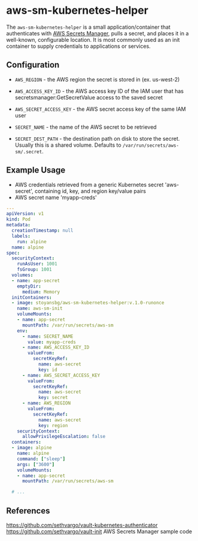 # aws-sm-kubernetes-helper

The `aws-sm-kubernetes-helper` is a small application/container that authenticates with [AWS Secrets Manager][aws-sm], pulls a secret, and places it in a well-known, configurable location. It is most commonly used as an init container to supply credentials to applications or services.

[aws-sm]: https://aws.amazon.com/secrets-manager/


## Configuration

- `AWS_REGION` - the AWS region the secret is stored in (ex. us-west-2)

- `AWS_ACCESS_KEY_ID` - the AWS access key ID of the IAM user that has secretsmanager:GetSecretValue access to the saved secret

- `AWS_SECRET_ACCESS_KEY` - the AWS secret access key of the same IAM user

- `SECRET_NAME` - the name of the AWS secret to be retrieved

- `SECRET_DEST_PATH` - the destination path on disk to store the secret. Usually this is a shared volume. Defaults to `/var/run/secrets/aws-sm/.secret`.

## Example Usage

- AWS credentials retrieved from a generic Kubernetes secret 'aws-secret', containing id, key, and region key/value pairs
- AWS secret name 'myapp-creds'

```yaml
---
apiVersion: v1
kind: Pod
metadata:
  creationTimestamp: null
  labels:
    run: alpine
  name: alpine
spec:
  securityContext:
    runAsUser: 1001
    fsGroup: 1001
  volumes:
  - name: app-secret
    emptyDir:
      medium: Memory
  initContainers:
  - image: stoyansbg/aws-sm-kubernetes-helper:v.1.0-runonce
    name: aws-sm-init
    volumeMounts:
    - name: app-secret
      mountPath: /var/run/secrets/aws-sm
    env:
      - name: SECRET_NAME
        value: myapp-creds
      - name: AWS_ACCESS_KEY_ID
        valueFrom:
          secretKeyRef:
            name: aws-secret
            key: id
      - name: AWS_SECRET_ACCESS_KEY
        valueFrom:
          secretKeyRef:
            name: aws-secret
            key: secret
      - name: AWS_REGION
        valueFrom:
          secretKeyRef:
            name: aws-secret
            key: region
    securityContext:
      allowPrivilegeEscalation: false
  containers:
  - image: alpine
    name: alpine
    command: ["sleep"]
    args: ["3600"]
    volumeMounts:
    - name: app-secret
      mountPath: /var/run/secrets/aws-sm

  # ...
```

## References

   https://github.com/sethvargo/vault-kubernetes-authenticator
   https://github.com/sethvargo/vault-init
   AWS Secrets Manager sample code
